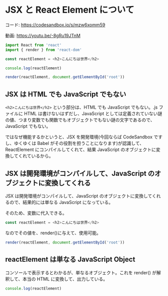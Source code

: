 # JSX と React Element について

コード: https://codesandbox.io/s/mzw6xomm59

動画: https://youtu.be/-8gRu19JTnM

```js
import React from 'react'
import { render } from 'react-dom'

const reactElement = <h2>こんにちは世界</h2>

console.log(reactElement)

render(reactElement, document.getElementById('root'))
```

## JSX は HTML でも JavaScript でもない

`<h2>こんにちは世界</h2>` という部分は、HTML でも JavaScript でもない。.js ファイルに HTML は書けないはずだし、JavaScript としては定義されていない謎の値、つまり変数でも関数でもオブジェクトでもない謎の文字であるので、JavaScript でもない。

ではなぜ機能するかというと、JSX を開発環境(今回ならば CodeSandbox ですし、ゆくゆくは Babel がその役割を担うことになります)が認識して、ReactElement にコンパイルしてくれて、結果 JavaScript のオブジェクトに変換してくれているから。

## JSX は開発環境がコンパイルして、JavaScript のオブジェクトに変換してくれる

JSX は開発環境がコンパイルして、JavaScript のオブジェクトに変換してくれるので、結果的には単なる JavaScript になっている。

そのため、変数に代入できる。

```js
const reactElement = <h2>こんにちは世界</h2>
```

なのでその値を、render()に与えて、使用可能。

```js
render(reactElement, document.getElementById('root'))
```

## reactElement は単なる JavaScript Object
コンソールで表示するとわかるが、単なるオブジェクト。これを render() が解釈して、本当の HTML に変換して、出力している。

```js
console.log(reactElement)
```

